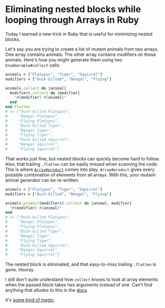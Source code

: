 <!--data 2013-09-13 #noIndex -->

# Eliminating nested blocks while looping through Arrays in Ruby

Today I learned a new trick in Ruby that is useful for minimizing nested blocks.

Let's say you are trying to create a list of mutant animals from two arrays. One
array contains animals. The other array contains modifiers on those animals.
Here's how you might generate them using two `Enumberable#collect` calls:

```ruby
animals = ["Platypus", "Tiger", "Squirrel"]
modifiers = ["Duck-billed", "Bengal", "Flying"]

animals.collect do |animal|
  modifiers.collect do |modifier|
    "#{modifier} #{animal}"
  end
end.flatten
# => ["Duck-billed Platypus",
#     "Bengal Platypus",
#     "Flying Platypus",
#     "Duck-billed Tiger",
#     "Bengal Tiger",
#     "Flying Tiger",
#     "Duck-billed Squirrel",
#     "Bengal Squirrel",
#     "Flying Squirrel"]
```

That works just fine, but nested blocks can quickly become hard to follow. Also, that trailing `.flatten` can be easily missed when scanning the code.
This is where [`Array#product`](http://www.ruby-doc.org/core-1.9.3/Array.html#method-i-product) comes into play. `Array#product` gives every possible
combination of elements from all arrays. With this, your mutant-animal generator
can be re-written:

```ruby
animals = ["Platypus", "Tiger", "Squirrel"]
modifiers = ["Duck-billed", "Bengal", "Flying"]

animals.product(modifiers).collect do |animal, modifier|
  "#{modifier} #{animal}"
end
# => ["Duck-billed Platypus",
#     "Bengal Platypus",
#     "Flying Platypus",
#     "Duck-billed Tiger",
#     "Bengal Tiger",
#     "Flying Tiger",
#     "Duck-billed Squirrel",
#     "Bengal Squirrel",
#     "Flying Squirrel"]
```

The nested block is eliminated, and that easy-to-miss trailing `.flatten` is gone. Hooray.

I still don't quite understand how `collect` knows to look at array elements when the passed block takes two arguments instead of one. Can't find anything that alludes to this in the [docs](http://www.ruby-doc.org/core-1.9.3/Array.html).

It's [some kind of magic](http://rd.io/x/QVtm-TcYPEk/).